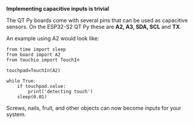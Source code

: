 **Implementing capacitive inputs is trivial**

The QT Py boards come with several pins that can be used as capacitive sensors. On the ESP32-S2 QT Py these are **A2, A3, SDA, SCL** and **TX**.

An example using A2 would look like:
```
from time import sleep
from board import A2
from touchio import TouchIn

touchpad=TouchIn(A2)

while True:
    if touchpad.value:
        print('detecting touch')
    sleep(0.01)
```
Screws, nails, fruit, and other objects can now become inputs for your system.